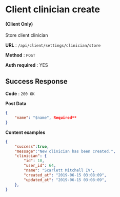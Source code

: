 # Client clinician create

#### (**Client Only**)

Store client clinician

**URL** : `/api/client/settings/clinician/store`

**Method** : `POST`

**Auth required** : YES

## Success Response

**Code** : `200 OK`

**Post Data**

```json
{
    "name": "$name", Required**
}
```

**Content examples**

```json
{
    "success":true,
    "message":"New clinician has been created.",
    "clinician": {
        "id": 10,
        "user_id": 64,
        "name": "Scarlett Mitchell IV",
        "created_at": "2019-06-15 03:08:09",
        "updated_at": "2019-06-15 03:08:09",
    },
}
```
